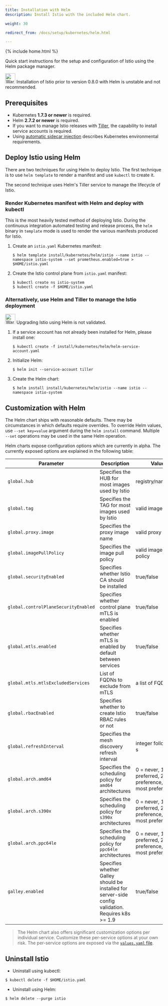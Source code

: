 ```yaml
---
title: Installation with Helm
description: Install Istio with the included Helm chart.

weight: 30

redirect_from: /docs/setup/kubernetes/helm.html

---
```


{% include home.html %}

Quick start instructions for the setup and configuration of Istio using the Helm package manager.

<img src="{{home}}/img/exclamation-mark.svg" alt="Warning" title="Warning" style="width: 32px; display:inline" />
Installation of Istio prior to version 0.8.0 with Helm is unstable and not recommended.

## Prerequisites

* Kubernetes **1.7.3 or newer** is required.
* Helm **2.7.2 or newer** is required.
* If you want to manage Istio releases with [Tiller](https://github.com/kubernetes/helm#helm-in-a-handbasket),
the capability to install service accounts is required.
* Using [automatic sidecar injection]({{home}}/docs/setup/kubernetes/sidecar-injection.html#automatic-sidecar-injection) describes Kubernetes environmental requirements.

## Deploy Istio using Helm

There are two techniques for using Helm to deploy Istio.  The first
technique is to use `helm template` to render a manifest and use `kubectl`
to create it.

The second technique uses Helm's Tiller service to manage the lifecycle
of Istio.

### Render Kubernetes manifest with Helm and deploy with kubectl

This is the most heavily tested method of deploying Istio.  During the
continuous integration automated testing and release process, the
`helm` binary in `template` mode is used to render the various manifests
produced for Istio.

1. Create an `istio.yaml` Kubernetes manifest:
   ```command
   $ helm template install/kubernetes/helm/istio --name istio --namespace istio-system --set prometheus.enabled=true > $HOME/istio.yaml
   ```

1. Create the Istio control plane from `istio.yaml` manifest:
   ```command
   $ kubectl create ns istio-system
   $ kubectl create -f $HOME/istio.yaml
   ```

### Alternatively, use Helm and Tiller to manage the Istio deployment

<img src="{{home}}/img/exclamation-mark.svg" alt="Warning" title="Warning" style="width: 32px; display:inline" />
Upgrading Istio using Helm is not validated.

1. If a service account has not already been installed for Helm, please install one:
   ```command
   $ kubectl create -f install/kubernetes/helm/helm-service-account.yaml
   ```

1. Initialize Helm:
   ```command
   $ helm init --service-account tiller
   ```

1. Create the Helm chart:
   ```command
   $ helm install install/kubernetes/helm/istio --name istio --namespace istio-system
   ```

## Customization with Helm

The Helm chart ships with reasonable defaults.  There may be circumstances in which defaults require overrides.
To override Helm values, use `--set key=value` argument during the `helm install` command.  Multiple `--set` operations
may be used in the same Helm operation.

Helm charts expose configuration options which are currently in alpha.  The currently exposed options are explained in the
following table:

| Parameter | Description | Values | Default |
| --- | --- | --- | --- |
| `global.hub` | Specifies the HUB for most images used by Istio | registry/namespace | `docker.io/istionightly` |
| `global.tag` | Specifies the TAG for most images used by Istio | valid image tag | `circleci-nightly` |
| `global.proxy.image` | Specifies the proxy image name | valid proxy name | `proxy` |
| `global.imagePullPolicy` | Specifies the image pull policy | valid image pull policy | `IfNotPresent` |
| `global.securityEnabled` | Specifies whether Istio CA should be installed | true/false | `true` |
| `global.controlPlaneSecurityEnabled` | Specifies whether control plane mTLS is enabled | true/false | `false` |
| `global.mtls.enabled` | Specifies whether mTLS is enabled by default between services | true/false | `false` |
| `global.mtls.mtlsExcludedServices` | List of FQDNs to exclude from mTLS | a list of FQDNs | `- kubernetes.default.svc.cluster.local` |
| `global.rbacEnabled` | Specifies whether to create Istio RBAC rules or not | true/false | `true` |
| `global.refreshInterval` | Specifies the mesh discovery refresh interval | integer followed by s | `10s` |
| `global.arch.amd64` | Specifies the scheduling policy for `amd64` architectures | 0 = never, 1 = least preferred, 2 = no preference, 3 = most preferred | `2` |
| `global.arch.s390x` | Specifies the scheduling policy for `s390x` architectures | 0 = never, 1 = least preferred, 2 = no preference, 3 = most preferred | `2` |
| `global.arch.ppc64le` | Specifies the scheduling policy for `ppc64le` architectures | 0 = never, 1 = least preferred, 2 = no preference, 3 = most preferred | `2` |
| `galley.enabled` | Specifies whether Galley should be installed for server-side config validation. Requires k8s >= 1.9 | true/false | `false` |

> The Helm chart also offers significant customization options per individual
service.  Customize these per-service options at your own risk.
The per-service options are exposed via the
[`values.yaml` file](https://raw.githubusercontent.com/istio/istio/master/install/kubernetes/helm/istio/values.yaml).

## Uninstall Istio

* Uninstall using kubectl:
```command
$ kubectl delete -f $HOME/istio.yaml
```

* Uninstall using Helm:
```command
$ helm delete --purge istio
```
